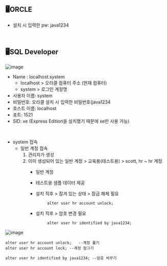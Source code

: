 ## 🖥ORCLE
- 설치 시 입력한 pw: java1234

<br/>
	
## 🖥SQL Developer
![image](https://user-images.githubusercontent.com/115568532/224870890-0903c296-0238-476f-8934-e0c375ce66f3.png)
- Name : localhost.system
  - localhost > 오라클 컴퓨터 주소 (현재 컴퓨터)
  - system > 로그인 계정명
- 사용자 이름: system
- 비밀번호: 오라클 설치 시 입력한 비밀번호(java1234
- 호스트 이름: localhost
- 포트: 1521
- SID: xe (Express Edition을 설치했기 때문에 xe만 사용 가능)

<br/>

- system 접속
	- 일반 계정 접속
		1. 관리자가 생성
		2. 이미 생성되어 있는 일반 계정 > 교육용(테스트용) > scott, hr
		~ hr 계정
			- 일반 계정
			- 테스트용 샘플 데이터 제공
			- 설치 직후 > 잠겨 있는 상태 > 잠금 해체 필요
				   
	                   alter user hr account unlock;
			- 설치 직후 > 암호 변경 필요
			
	                   alter user hr identified by java1234; 
				
![image](https://user-images.githubusercontent.com/115568532/224938965-4c234804-ac57-446b-b8ea-4f685b83d783.png)

	alter user hr account unlock;	--계정 풀기
	alter user hr account lock;	--계정 잠그기

	alter user hr identified by java1234; --암호 바꾸기
